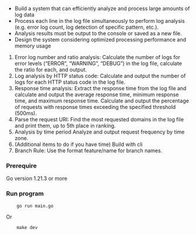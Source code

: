 - Build a system that can efficiently analyze and process large amounts of log data
- Process each line in the log file simultaneously to perform log analysis (e.g. error log count, log detection of specific pattern, etc.).
- Analysis results must be output to the console or saved as a new file.
- Design the system considering optimized processing performance and memory usage

1. Error log number and ratio analysis:
   Calculate the number of logs for error levels (“ERROR”, “WARNING”, “DEBUG”) in the log file, calculate the ratio for each, and output.
2. Log analysis by HTTP status code:
   Calculate and output the number of logs for each HTTP status code in the log file.
3. Response time analysis:
   Extract the response time from the log file and calculate and output the average response time, minimum response time, and maximum response time.
   Calculate and output the percentage of requests with response times exceeding the specified threshold (500ms).
4. Parse the request URI:
   Find the most requested domains in the log file and print them, up to 5th place in ranking.
5. Analysis by time period
   Analyze and output request frequency by time zone.
6. (Additional items to do if you have time) Build with cli
7. Branch Rule: Use the format feature/name for branch names.

### Prerequire

Go version 1.21.3 or more

### Run program

```
    go run main.go
```

Or

```
    make dev
```
